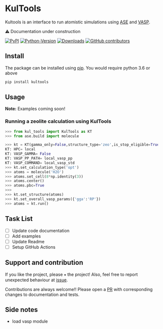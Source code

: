 # KulTools
Kultools is an interface to run atomistic simulations using [ASE](https://wiki.fysik.dtu.dk/ase/index.html) and [VASP](https://www.vasp.at/wiki/index.php/The_VASP_Manual). 

⚠️ Documentation under construction 



[![PyPI](https://img.shields.io/pypi/v/kultools)](https://pypi.org/project/kultools/) 
[![Python-Version](https://img.shields.io/badge/Python-3.6+-green)](https://github.com/kul-group/kultools)
[![Downloads](https://static.pepy.tech/badge/kultools/month)](https://pepy.tech/project/kultools)
[![GitHub contributors](https://img.shields.io/github/contributors/kul-group/kultools)](https://github.com/kul-group/kultools/graphs/contributors)


## Install

The package can be installed using [pip](https://pypi.org/project/kultools/). You would require python 3.6 or above

```bash
pip install kultools
```

## Usage

**Note:** Examples coming soon!

### Running a zeolite calculation using KulTools

```python
>>> from kul_tools import KulTools as KT
>>> from ase.build import molecule

>>> kt = KT(gamma_only=False,structure_type='zeo',is_stop_eligible=True)
KT: HPC= local
KT: VASP_GAMMA= False
KT: VASP_PP_PATH= local_vasp_pp
KT: VASP_COMMAND= local_vasp_std
>>> kt.set_calculation_type('opt')
>>> atoms = molecule('H2O')
>>> atoms.set_cell(8*np.identity(3))
>>> atoms.center()
>>> atoms.pbc=True
>>> 
>>> kt.set_structure(atoms)
>>> kt.set_overall_vasp_params({'gga':'RP'})
>>> atoms = kt.run()

```

## Task List

- [ ] Update code documentation
- [ ] Add examples
- [ ] Update Readme
- [ ] Setup GitHub Actions

## Support and contribution

If you like the project, please ⭑ the project! Also, feel free to report unexpected behaviour at [issue](https://github.com/kul-group/kultools/issues). 

Contributions are always welcome!! Please open a [PR](https://github.com/kul-group/kultools/pulls) with corresponding changes to documentation and tests.


## Side notes

- load vasp module
